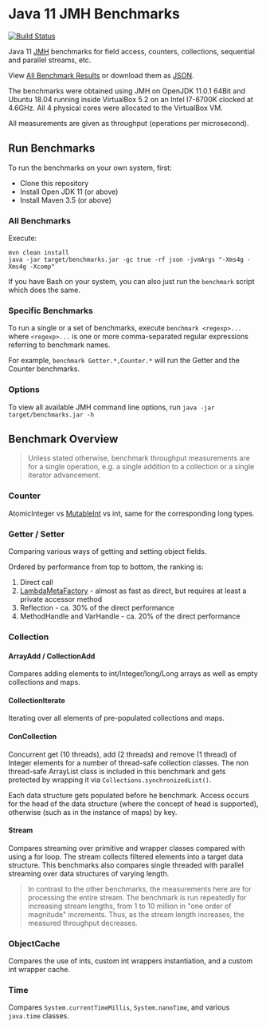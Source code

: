 # Java 11 JMH Benchmarks

[![Build Status](https://travis-ci.org/chrisgleissner/jutil.svg?branch=master)](https://travis-ci.org/chrisgleissner/benchmarks)

Java 11 [JMH](https://openjdk.java.net/projects/code-tools/jmh/) benchmarks for field access, counters, collections, sequential and parallel streams, etc. 

View [All Benchmark Results](https://jmh.morethan.io/?source=https://raw.githubusercontent.com/chrisgleissner/benchmarks/master/jmh-result-all.json)
or download them as [JSON](https://raw.githubusercontent.com/chrisgleissner/benchmarks/master/jmh-result-all.json).

The benchmarks were obtained using JMH on OpenJDK 11.0.1 64Bit 
and Ubuntu 18.04 running inside VirtualBox 5.2 on an Intel I7-6700K clocked at 4.6GHz. All 4 physical cores were allocated to the VirtualBox VM.

All measurements are given as throughput (operations per microsecond).

## Run Benchmarks

To run the benchmarks on your own system, first:
* Clone this repository
* Install Open JDK 11 (or above)
* Install Maven 3.5 (or above)

### All Benchmarks

Execute: 
```
mvn clean install
java -jar target/benchmarks.jar -gc true -rf json -jvmArgs "-Xms4g -Xms4g -Xcomp"
```

If you have Bash on your system, you can also just run the `benchmark` script which does the same.

### Specific Benchmarks

To run a single or a set of benchmarks, execute `benchmark <regexp>...` where `<regexp>...` is one or more comma-separated regular
expressions referring to benchmark names. 

For example, `benchmark Getter.*,Counter.*` will run the Getter and the Counter benchmarks. 

### Options

To view all available JMH command line options, run `java -jar target/benchmarks.jar -h`


## Benchmark Overview

> Unless stated otherwise, benchmark throughput measurements are for a single operation, e.g. a single addition to a collection
> or a single iterator advancement.

### Counter

AtomicInteger vs [MutableInt](https://commons.apache.org/proper/commons-lang/javadocs/api-release/index.html) vs int,
same for the corresponding long types.

### Getter / Setter

Comparing various ways of getting and setting object fields.

Ordered by performance from top to bottom, the ranking is:
1. Direct call
1. [LambdaMetaFactory](https://docs.oracle.com/javase/8/docs/api/java/lang/invoke/LambdaMetafactory.html) - almost as fast as direct, but requires at least a private accessor method 
1. Reflection - ca. 30% of the direct performance
1. MethodHandle and VarHandle - ca. 20% of the direct performance


### Collection

#### ArrayAdd / CollectionAdd

Compares adding elements to int/Integer/long/Long arrays as well as empty collections and maps.

#### CollectionIterate

Iterating over all elements of pre-populated collections and maps. 

#### ConCollection

Concurrent get (10 threads), add (2 threads) and remove (1 thread) of Integer elements for a number of thread-safe collection classes. The non thread-safe ArrayList class is included in this benchmark and gets protected by wrapping it via `Collections.synchronizedList()`.

Each data structure gets populated before he benchmark. Access occurs for the head of the data structure (where the concept of head is supported), otherwise (such as in the instance of maps) by key.

#### Stream

Compares streaming over primitive and wrapper classes compared with using a for loop. The stream collects filtered elements into a target data structure. This benchmarks also compares single threaded with parallel streaming over data structures of varying length. 

> In contrast to the other benchmarks, the measurements here are for processing the entire stream. The benchmark is run repeatedly
for increasing stream lengths, from 1 to 10 million in "one order of magnitude" increments. Thus, as the stream length increases, the measured
throughput decreases.

### ObjectCache

Compares the use of ints, custom int wrappers instantiation, and a custom int wrapper cache.

### Time

Compares `System.currentTimeMillis`, `System.nanoTime`, and various `java.time` classes.
